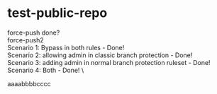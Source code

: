 # test-public-repo
force-push done? \
force-push2 \
Scenario 1: Bypass in both rules - Done! \
Scenario 2: allowing admin in classic branch protection - Done! \
Scenario 3: adding admin in normal branch protection ruleset - Done! \
Scenario 4: Both - Done! \


aaaabbbbcccc
